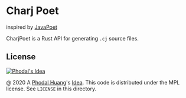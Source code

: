 # Charj Poet

inspired by [JavaPoet](https://github.com/square/javapoet)

CharjPoet is a Rust API for generating `.cj` source files.


License
---

[![Phodal's Idea](http://brand.phodal.com/shields/idea-small.svg)](http://ideas.phodal.com/)

@ 2020 A [Phodal Huang](https://www.phodal.com)'s [Idea](http://github.com/phodal/ideas).  This code is distributed under the MPL license. See `LICENSE` in this directory.
